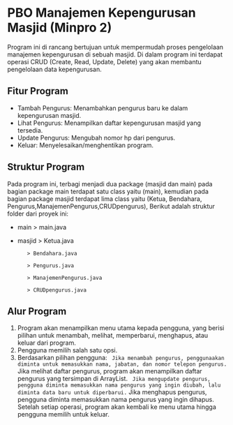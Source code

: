 # PBO Manajemen Kepengurusan Masjid (Minpro 2)
Program ini di rancang bertujuan untuk mempermudah proses pengelolaan manajemen kepengurusan di sebuah masjid. Di dalam program ini terdapat operasi CRUD (Create, Read, Update, Delete) yang akan membantu pengelolaan data kepengurusan.
## Fitur Program
-  Tambah Pengurus: Menambahkan pengurus baru ke dalam kepengurusan masjid.
-  Lihat Pengurus: Menampilkan daftar kepengurusan masjid yang tersedia.
-  Update Pengurus: Mengubah nomor hp dari pengurus.
-  Keluar: Menyelesaikan/menghentikan program.
## Struktur Program
Pada program ini, terbagi menjadi dua package (masjid dan main) pada bagian package main terdapat satu class yaitu (main), kemudian pada bagian package masjid terdapat lima class yaitu (Ketua, Bendahara, Pengurus,ManajemenPengurus,CRUDpengurus), Berikut adalah struktur folder dari proyek ini:

-  main   > main.java

-  masjid > Ketua.java
  
          > Bendahara.java
   
          > Pengurus.java
   
          > ManajemenPengurus.java
   
          > CRUDpengurus.java
## Alur Program
1. Program akan menampilkan menu utama kepada pengguna, yang berisi pilihan untuk menambah, melihat, memperbarui, menghapus, atau keluar dari program.
2. Pengguna memilih salah satu opsi.
3. Berdasarkan pilihan pengguna:
`  Jika menambah pengurus, penggunaakan diminta untuk memasukkan nama, jabatan, dan nomor telepon pengurus.
`  Jika melihat daftar pengurus, program akan menampilkan daftar pengurus yang tersimpan di ArrayList.
`  Jika mengupdate pengurus, pengguna diminta memasukkan nama pengurus yang ingin diubah, lalu diminta data baru untuk diperbarui.
`  Jika menghapus pengurus, pengguna diminta memasukkan nama pengurus yang ingin dihapus. Setelah setiap operasi, program akan kembali ke menu utama hingga pengguna memilih untuk keluar.




  
